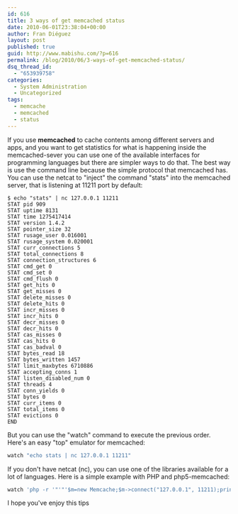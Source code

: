 ```yaml
---
id: 616
title: 3 ways of get memcached status
date: 2010-06-01T23:38:04+00:00
author: Fran Diéguez
layout: post
published: true
guid: http://www.mabishu.com/?p=616
permalink: /blog/2010/06/3-ways-of-get-memcached-status/
dsq_thread_id:
  - "653939758"
categories:
  - System Administration
  - Uncategorized
tags:
  - memcache
  - memcached
  - status
---
```

If you use **memcached** to cache contents among different servers and
apps, and you want to get statistics for what is happening inside the
memcached-sever you can use one of the available interfaces for
programming languages but there are simpler ways to do that. The best
way is use the command line because the simple protocol that memcached
has. You can use the netcat to "inject" the command "stats" into the
memcached server, that is listening at 11211 port by default:
```
$ echo "stats" | nc 127.0.0.1 11211
STAT pid 909
STAT uptime 8131
STAT time 1275417414
STAT version 1.4.2
STAT pointer_size 32
STAT rusage_user 0.016001
STAT rusage_system 0.020001
STAT curr_connections 5
STAT total_connections 8
STAT connection_structures 6
STAT cmd_get 0
STAT cmd_set 0
STAT cmd_flush 0
STAT get_hits 0
STAT get_misses 0
STAT delete_misses 0
STAT delete_hits 0
STAT incr_misses 0
STAT incr_hits 0
STAT decr_misses 0
STAT decr_hits 0
STAT cas_misses 0
STAT cas_hits 0
STAT cas_badval 0
STAT bytes_read 18
STAT bytes_written 1457
STAT limit_maxbytes 6710886
STAT accepting_conns 1
STAT listen_disabled_num 0
STAT threads 4
STAT conn_yields 0
STAT bytes 0
STAT curr_items 0
STAT total_items 0
STAT evictions 0
END
```
But you can use the "watch" command to execute the previous order.
Here's an easy "top" emulator for memcached:
```bash
watch "echo stats | nc 127.0.0.1 11211"
```
If you don't have netcat (nc), you can use one of the libraries
available for a lot of languages. Here is a simple example with PHP and
php5-memcached:
```bash
watch 'php -r '"'"'$m=new Memcache;$m->connect("127.0.0.1", 11211);print_r($m->getstats());'"'"
```
I hope you've enjoy this tips
